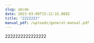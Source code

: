 ```yaml
---
slug: abcde
date: 2023-03-08T15:12:15.868Z
title: "2222222"
manual_pdf: /uploads/general-manual.pdf
---
```

2222222222222222